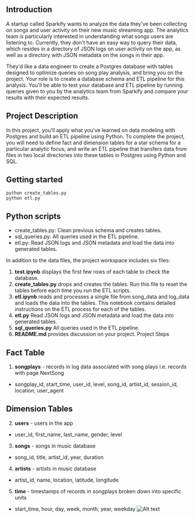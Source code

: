 ## Introduction
A startup called Sparkify wants to analyze the data they've been collecting on songs and user activity on their new music streaming app. The analytics team is particularly interested in understanding what songs users are listening to. Currently, they don't have an easy way to query their data, which resides in a directory of JSON logs on user activity on the app, as well as a directory with JSON metadata on the songs in their app.

They'd like a data engineer to create a Postgres database with tables designed to optimize queries on song play analysis, and bring you on the project. Your role is to create a database schema and ETL pipeline for this analysis. You'll be able to test your database and ETL pipeline by running queries given to you by the analytics team from Sparkify and compare your results with their expected results.

## Project Description
In this project, you'll apply what you've learned on data modeling with Postgres and build an ETL pipeline using Python. To complete the project, you will need to define fact and dimension tables for a star schema for a particular analytic focus, and write an ETL pipeline that transfers data from files in two local directories into these tables in Postgres using Python and SQL.

## Getting started

`python create_tables.py`</br>
`python etl.py`

## Python scripts

- create_tables.py: Clean previous schema and creates tables.
- sql_queries.py: All queries used in the ETL pipeline.
- etl.py: Read JSON logs and JSON metadata and load the data into generated tables.

In addition to the data files, the project workspace includes six files:

1. **test.ipynb** displays the first few rows of each table to check the database.
2. **create_tables.py** drops and creates the tables. Run this file to reset the tables before each time you run the ETL scripts.
3. **etl.ipynb** reads and processes a single file from song_data and log_data and loads the data into the tables. This notebook contains detailed instructions on the ETL process for each of the tables.
4. **etl.py** Read JSON logs and JSON metadata and load the data into generated tables. 
5. **sql_queries.py** All queries used in the ETL pipeline.
6. **README.md** provides discussion on your project.
Project Steps

## Fact Table
1. **songplays** - records in log data associated with song plays i.e. records with page NextSong
  - songplay_id, start_time, user_id, level, song_id, artist_id, session_id, location, user_agent
## Dimension Tables
2. **users** - users in the app
  - user_id, first_name, last_name, gender, level
3. **songs** - songs in music database
  - song_id, title, artist_id, year, duration
4. **artists** - artists in music database
  - artist_id, name, location, latitude, longitude
5. **time** - timestamps of records in songplays broken down into specific units
  - start_time, hour, day, week, month, year, weekday
![Alt text](https://udacity-reviews-uploads.s3.us-west-2.amazonaws.com/_attachments/339318/1586016120/Song_ERD.png)

  